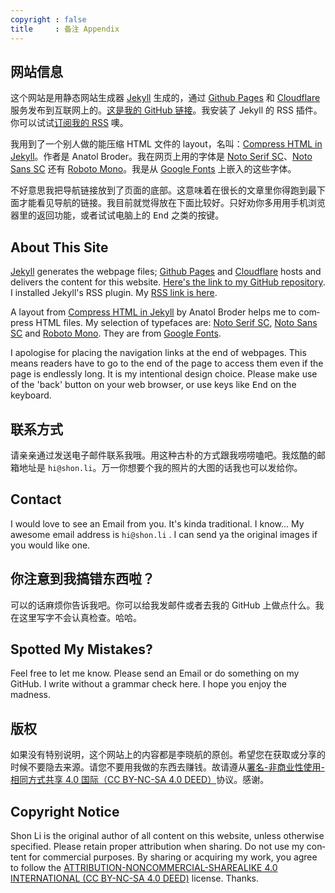 ```yaml
---
copyright : false
title     : 备注 Appendix
---
```

## 网站信息

这个网站是用静态网站生成器 <a lang="en" href="https://jekyllrb.com">Jekyll</a> 生成的，通过 <a lang="en" href="https://pages.github.com">Github Pages</a> 和 <a lang="en" href="https://www.cloudflare.com/">Cloudflare</a> 服务发布到互联网上的。[这是我的 <span lang="en">GitHub</span> 链接](https://github.com/shon-li/shon-li.github.io/)。我安装了 <span lang="en">Jekyll</span> 的 <span lang="en">RSS</span> 插件。你可以试试[订阅我的 <span lang="en">RSS</span>](https://shon.li/feed.xml) 噢。

我用到了一个别人做的能压缩 <span lang="en">HTML</span> 文件的 <span lang="en">layout</span>，名叫：<a lang="en" href="https://jch.penibelst.de/">Compress HTML in Jekyll</a>。作者是 <span lang="en">Anatol Broder</span>。我在网页上用的字体是 <a lang="en" href="https://fonts.google.com/noto/specimen/Noto+Serif+SC">Noto Serif SC</a>、<a lang="en" href="https://fonts.google.com/noto/specimen/Noto+Sans+SC">Noto Sans SC</a> 还有 <a lang="en" href="https://fonts.google.com/specimen/Roboto+Mono">Roboto Mono</a>。我是从 <a lang="en" href="https://fonts.google.com">Google Fonts</a> 上嵌入的这些字体。

不好意思我把导航链接放到了页面的底部。这意味着在很长的文章里你得跑到最下面才能看见导航的链接。我目前就觉得放在下面比较好。只好劝你多用用手机浏览器里的返回功能，或者试试电脑上的 <kbd>End</kbd> 之类的按键。

<h2 lang="en">About This Site</h2>

<p lang="en">
  <a lang="en" href="https://jekyllrb.com">Jekyll</a> generates the webpage files; <a lang="en" href="https://pages.github.com">Github Pages</a> and <a lang="en" href="https://www.cloudflare.com/">Cloudflare</a> hosts and delivers the content for this website. <a lang="en" href="https://github.com/shon-li/shon-li.github.io/">Here's the link to my GitHub repository</a>. I installed Jekyll's RSS plugin. My <a lang="en" href="https://shon.li/feed.xml">RSS link is here</a>.
</p>

<p lang="en">
  A layout from <a lang="en" href="https://jch.penibelst.de/">Compress HTML in Jekyll</a> by Anatol Broder helps me to compress HTML files. My selection of typefaces are: <a lang="en" href="https://fonts.google.com/noto/specimen/Noto+Serif+SC">Noto Serif SC</a>, <a lang="en" href="https://fonts.google.com/noto/specimen/Noto+Sans+SC">Noto Sans SC</a> and <a lang="en" href="https://fonts.google.com/specimen/Roboto+Mono">Roboto Mono</a>. They are from <a lang="en" href="https://fonts.google.com">Google Fonts</a>.
</p>

<p lang="en">
  I apologise for placing the navigation links at the end of webpages. This means readers have to go to the end of the page to access them even if the page is endlessly long. It is my intentional design choice. Please make use of the 'back' button on your web browser, or use keys like <kbd>End</kbd> on the keyboard.
</p>

## 联系方式

请亲亲通过发送电子邮件联系我哦。用这种古朴的方式跟我唠唠嗑吧。我炫酷的邮箱地址是 `hi@shon.li`。万一你想要个我的照片的大图的话我也可以发给你。

<h2 lang="en">Contact</h2>

<p lang="en">
  I would love to see an Email from you. It's kinda traditional. I know... My awesome email address is
  <code>hi@shon.li</code>
  . I can send ya the original images if you would like one.
</p>

## 你注意到我搞错东西啦？

可以的话麻烦你告诉我吧。你可以给我发邮件或者去我的 <span lang="en">GitHub</span> 上做点什么。我在这里写字不会认真检查。哈哈。

<h2 lang="en">Spotted My Mistakes?</h2>

<p lang="en">Feel free to let me know. Please send an Email or do something on my GitHub. I write without a grammar check here. I hope you enjoy the madness.</p>

## 版权

如果没有特别说明，这个网站上的内容都是李晓航的原创。希望您在获取或分享的时候不要隐去来源。请您不要用我做的东西去赚钱。故请遵从[署名-非商业性使用-相同方式共享 4.0 国际（<span lang="en">CC BY-NC-SA 4.0 DEED</span>）](https://creativecommons.org/licenses/by-nc-sa/4.0/deed.zh)协议。感谢。

<h2 lang="en">Copyright Notice</h2>

<p lang="en">
  Shon Li is the original author of all content on this website, unless otherwise specified. Please retain proper attribution when sharing. Do not use my content for commercial purposes. By sharing or acquiring my work, you agree to follow the
  <a lang="en" href="https://creativecommons.org/licenses/by-nc-sa/4.0/">ATTRIBUTION-NONCOMMERCIAL-SHAREALIKE 4.0 INTERNATIONAL (CC BY-NC-SA 4.0 DEED)</a>
    license. Thanks.
</p>